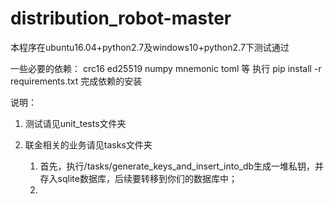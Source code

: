 # distribution_robot-master


本程序在ubuntu16.04+python2.7及windows10+python2.7下测试通过

一些必要的依赖：
crc16 ed25519 numpy mnemonic toml 等
执行 pip install -r requirements.txt 完成依赖的安装


说明：
1. 测试请见unit_tests文件夹

2. 联金相关的业务请见tasks文件夹
    1. 首先，执行/tasks/generate_keys_and_insert_into_db生成一堆私钥，并存入sqlite数据库，后续要转移到你们的数据库中；
    2.